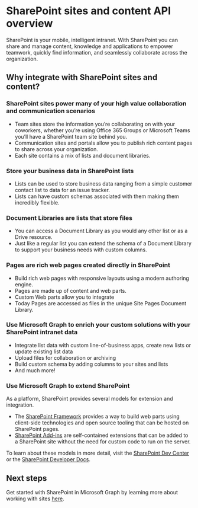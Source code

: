# SharePoint sites and content API overview

SharePoint is your mobile, intelligent intranet.  With SharePoint you can share and manage content, knowledge and applications to empower teamwork, quickly find information, and seamlessly collaborate across the organization.

## Why integrate with SharePoint sites and content?

### SharePoint sites power many of your high value collaboration and communication scenarios

- Team sites store the information you’re collaborating on with your coworkers, whether you’re using Office 365 Groups or Microsoft Teams you’ll have a SharePoint team site behind you.
- Communication sites and portals allow you to publish rich content pages to share across your organization.
- Each site contains a mix of lists and document libraries.

### Store your business data in SharePoint lists

- Lists can be used to store business data ranging from a simple customer contact list to data for an issue tracker.
- Lists can have custom schemas associated with them making them incredibly flexible.

### Document Libraries are lists that store files

- You can access a Document Library as you would any other list or as a Drive resource.
- Just like a regular list you can extend the schema of a Document Library to support your business needs with custom columns.

### Pages are rich web pages created directly in SharePoint

- Build rich web pages with responsive layouts using a modern authoring engine.
- Pages are made up of content and web parts.
- Custom Web parts allow you to integrate  
- Today Pages are accessed as files in the unique Site Pages Document Library.

### Use Microsoft Graph to enrich your custom solutions with your SharePoint intranet data

- Integrate list data with custom line-of-business apps, create new lists or update existing list data
- Upload files for collaboration or archiving
- Build custom schema by adding columns to your sites and lists
- And much more!

### Use Microsoft Graph to extend SharePoint

As a platform, SharePoint provides several models for extension and integration.

- The [SharePoint Framework][] provides a way to build web parts using client-side technologies and open source tooling that can be hosted on SharePoint pages.
- [SharePoint Add-ins][] are self-contained extensions that can be added to a SharePoint site without the need for custom code to run on the server.

To learn about these models in more detail, visit the [SharePoint Dev Center][] or the [SharePoint Developer Docs][].

## Next steps

Get started with SharePoint in Microsoft Graph by learning more about working with sites [here][].

[SharePoint Framework]: https://docs.microsoft.com/sharepoint/dev/spfx/sharepoint-framework-overview
[SharePoint Add-ins]: https://docs.microsoft.com/sharepoint/dev/sp-add-ins/sharepoint-add-ins
[SharePoint Dev Center]: https://developer.microsoft.com/sharepoint
[SharePoint Developer Docs]: http://aka.ms/spdev-docs
[here]: https://developer.microsoft.com/graph/docs/api-reference/v1.0/resources/sharepoint



